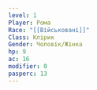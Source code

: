 ```yaml
---
level: 1
Player: Рома
Race: "[[Військовані]]"
Class: Клірик
Gender: Чоловік/Жінка
hp: 9
ac: 16
modifier: 0
pasperc: 13
---
```

